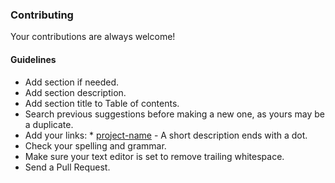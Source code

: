 ### Contributing
Your contributions are always welcome!

#### Guidelines

- Add section if needed.
- Add section description.
- Add section title to Table of contents.
- Search previous suggestions before making a new one, as yours may be a duplicate.
- Add your links: * [project-name](http://example.com/) - A short description ends with a dot.
- Check your spelling and grammar.
- Make sure your text editor is set to remove trailing whitespace.
- Send a Pull Request.
